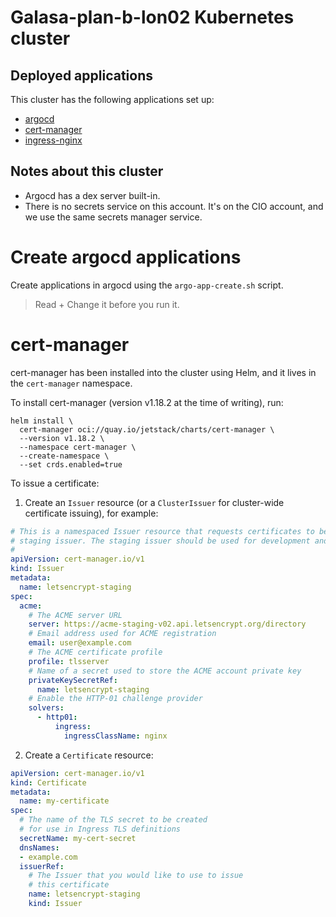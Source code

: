 # Galasa-plan-b-lon02 Kubernetes cluster


## Deployed applications
This cluster has the following applications set up:

- [argocd](https://argocd.galasa-plan-b-lon02-3fdc13787e8248a7d32fa4e5af5b0294-0000.eu-gb.containers.appdomain.cloud)
- [cert-manager](https://cert-manager.io)
- [ingress-nginx](https://kubernetes.github.io/ingress-nginx)

## Notes about this cluster

- Argocd has a dex server built-in.
- There is no secrets service on this account. It's on the CIO account, and we use the same secrets manager service.

# Create argocd applications
Create applications in argocd using the `argo-app-create.sh` script.

> Read + Change it before you run it.

# cert-manager
cert-manager has been installed into the cluster using Helm, and it lives in the `cert-manager` namespace.

To install cert-manager (version v1.18.2 at the time of writing), run:

```
helm install \
  cert-manager oci://quay.io/jetstack/charts/cert-manager \
  --version v1.18.2 \
  --namespace cert-manager \
  --create-namespace \
  --set crds.enabled=true
```

To issue a certificate:

1. Create an `Issuer` resource (or a `ClusterIssuer` for cluster-wide certificate issuing), for example:

```yaml
# This is a namespaced Issuer resource that requests certificates to be issued from the Let's Encrypt
# staging issuer. The staging issuer should be used for development and testing purposes only.
# 
apiVersion: cert-manager.io/v1
kind: Issuer
metadata:
  name: letsencrypt-staging
spec:
  acme:
    # The ACME server URL
    server: https://acme-staging-v02.api.letsencrypt.org/directory
    # Email address used for ACME registration
    email: user@example.com
    # The ACME certificate profile
    profile: tlsserver
    # Name of a secret used to store the ACME account private key
    privateKeySecretRef:
      name: letsencrypt-staging
    # Enable the HTTP-01 challenge provider
    solvers:
      - http01:
          ingress:
            ingressClassName: nginx
```

2. Create a `Certificate` resource:

```yaml
apiVersion: cert-manager.io/v1
kind: Certificate
metadata:
  name: my-certificate
spec:
  # The name of the TLS secret to be created
  # for use in Ingress TLS definitions
  secretName: my-cert-secret
  dnsNames:
  - example.com
  issuerRef:
    # The Issuer that you would like to use to issue
    # this certificate
    name: letsencrypt-staging
    kind: Issuer

```
